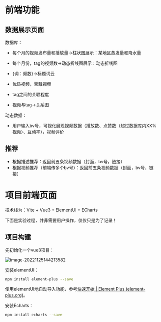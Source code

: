# 前端功能

## 数据展示页面

数据库：

- 每个月的视频发布量和播放量->柱状图展示：某地区蒸发量和降水量

- 每个月份，tag的视频数->动态折线图展示：动态折线图
- {词：频数}->标题词云
- 优质视频，宝藏视频
- tag之间的关联程度
- 视频与tag->关系图

动态数据：

- 用户输入bv号，可视化展现视频数据（播放数、点赞数（超过数据库内XX%视频）、互动率），视频评价

## 推荐

- 根据描述推荐：返回前五条视频数据（封面，bv号，链接）
- 根据视频推荐（前端传多个bv号）：返回前五条视频数据（封面，bv号，链接）







# 项目前端页面

技术栈为：Vite + Vue3 + ElementUI + ECharts









下面是实验过程，并非需要用户操作，仅仅只是为了记录！

## 项目构建

先初始化一个vue3项目：

![image-20221125144213582](https://qihang-1306873228.cos.ap-chongqing.myqcloud.com/imgs/image-20221125144213582.png)

安装elementUI：

```bash
npm install element-plus --save
```

使用elementUI地自动导入功能，参考[快速开始 | Element Plus (element-plus.org)](https://element-plus.org/zh-CN/guide/quickstart.html#按需导入)。

安装Echarts：

```bash
npm install echarts --save
```



